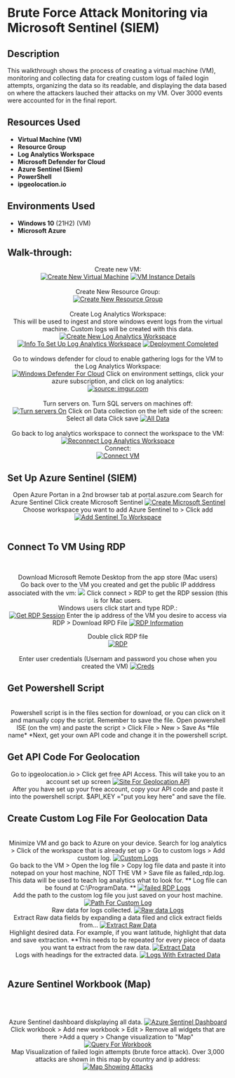 <h1>Brute Force Attack Monitoring via Microsoft Sentinel (SIEM)</h1>

<h2>Description</h2>
This walkthrough shows the process of creating a virtual machine (VM), monitoring and collecting data for creating custom logs of failed login attempts, organizing the data so its readable, and displaying the data based on where the attackers lauched their attacks on my VM. Over 3000 events were accounted for in the final report.
<br />


<h2>Resources Used</h2>

- <b>Virtual Machine (VM)</b> 
- <b>Resource Group</b>
- <b>Log Analytics Workspace</b>
- <b>Microsoft Defender for Cloud</b>
- <b>Azure Sentinel (Siem)</b>
- <b>PowerShell</b>
- <b>ipgeolocation.io</b>

<h2>Environments Used </h2>

- <b>Windows 10</b> (21H2) (VM)
- <b>Microsoft Azure</b> 

<h2>Walk-through:</h2>

<p align="center">
Create new VM:<br/>
<a href="https://imgur.com/JV1FFVq"><img src="https://i.imgur.com/JV1FFVq.png" title="Create New Virtual Machine" /></a>
<a href="https://imgur.com/gPKUO2q"><img src="https://i.imgur.com/gPKUO2q.png" title="VM Instance Details" /></a>
<br />
<br />
Create New Resource Group:  <br/>
<a href="https://imgur.com/rdpXk2l"><img src="https://i.imgur.com/rdpXk2l.png" title="Create New Resource Group" /></a>
<br />
<br />
Create Log Analytics Workspace: <br/>
This will be used to ingest and store windows event logs from the virtual machine. Custom logs will be created with this data.
<a href="https://imgur.com/KcCYkPk"><img src="https://i.imgur.com/KcCYkPk.png" title="Create New Log Analytics Workspace" /></a>
<a href="https://imgur.com/I0eNvRF"><img src="https://i.imgur.com/I0eNvRF.png" title="Info To Set Up Log Analytics Workspace" /></a>
<a href="https://imgur.com/XikgzJB"><img src="https://i.imgur.com/XikgzJB.png" title="Deployment Completed" /></a>
<br />
<br />
Go to windows defender for cloud to enable gathering logs for the VM to the Log Analytics Workspace:  <br/>
<a href="https://imgur.com/rEuRSA7"><img src="https://i.imgur.com/rEuRSA7.png" title="Windows Defender For Cloud" /></a>
Click on environment settings, click your azure subscription, and click on log analytics: <br/>
<a href="https://imgur.com/r166DmE"><img src="https://i.imgur.com/r166DmE.png" title="source: imgur.com" /></a>
<br />
<br />
Turn servers on. Turn SQL servers on machines off:  <br/>
<a href="https://imgur.com/ppOFQHd"><img src="https://i.imgur.com/ppOFQHd.png" title="Turn servers On" /></a>
Click on Data collection on the left side of the screen: <br/>
Select all data
Click save
<a href="https://imgur.com/ZyrSw57"><img src="https://i.imgur.com/ZyrSw57.png" title="All Data" /></a>
<br />
<br />
Go back to log analytics workspace to connect the workspace to the VM:  <br/>
<a href="https://imgur.com/E2hTSLS"><img src="https://i.imgur.com/E2hTSLS.png" title="Reconnect Log Analytics Workspace" /></a>
<br />
Connect:  <br/>
<a href="https://imgur.com/rbLzrm4"><img src="https://i.imgur.com/rbLzrm4.png" title="Connect VM" /></a>
</p>

<h2>Set Up Azure Sentinel (SIEM)</h2>
<p align="center">
Open Azure Portan in a 2nd browser tab at portal.aszure.com 
Search for Azure Sentinel
Click create Microsoft Sentinel
<a href="https://imgur.com/oW8iNwV"><img src="https://i.imgur.com/oW8iNwV.png" title="Create Microsoft Sentinel" /></a>
Choose workspace you want to add Azure Sentinel to > Click add
<a href="https://imgur.com/Jo7HLOu"><img src="https://i.imgur.com/Jo7HLOu.png" title="Add Sentinel To Workspace" /></a>
<br />
<br />
<h2>Connect To VM Using RDP</h2>
<br />
<p align="center">
Download Microsoft Remote Desktop from the app store (Mac users)<br /> 
Go back over to the VM you created and get the public IP adddress associated with the vm:
<a href="https://imgur.com/DmcbKJr"><img src="https://i.imgur.com/DmcbKJr.png"VM ip address " /></a>
Click connect > RDP to get the RDP session (this is for Mac users.<br /> Windows users click start and type RDP.:<br/> 
<a href="https://imgur.com/2zgDC0h"><img src="https://i.imgur.com/2zgDC0h.png" title="Get RDP Session" /></a>
Enter the ip address of the VM you desire to access via RDP > Download RPD File
<a href="https://imgur.com/pqAfjQR"><img src="https://i.imgur.com/pqAfjQR.png" title="RDP Information" /></a>
<p align="center">
Double click RDP file<br />
<a href="https://imgur.com/k08WJ4G"><img src="https://i.imgur.com/k08WJ4G.png" title="RDP" /></a> 
<br> <br> 
Enter user credentials (Usernam and password you chose when you created the VM)
<a href="https://imgur.com/0vDRpv4"><img src="https://i.imgur.com/0vDRpv4.png" title="Creds" /></a>
<br>
<h2>Get Powershell Script</h2>
<p align="center">
<br>Powershell script is in the files section for download, or you can click on it and manually copy the script. Remember to save the file. Open powershell ISE (on the vm) and paste the script > Click File > New > Save As *file name* *Next, get your own API code and change it in the powershell script.<br />
<h2>Get API Code For Geolocation</h2>
<p align="center"> 
Go to ipgeolocation.io > Click get free API Access. This will take you to an account set up screen
<a href="https://imgur.com/wNY87FG"><img src="https://i.imgur.com/wNY87FG.png" title="Site For Geolocation API" /></a>
<br>After you have set up your free account, copy your API code and paste it into the powershell script. $API_KEY ="put you key here" and save the file.
<br>
<h2>Create Custom Log File For Geolocation Data</h2>
<p align="center">
<br>Minimize VM and go back to Azure on your device. Search for log analytics > Click of the workspace that is already set up > Go to custom logs > Add custom log.
<a href="https://imgur.com/ptDRZ5F"><img src="https://i.imgur.com/ptDRZ5F.png" title="Custom Logs" /></a>
<br>Go back to the VM > Open the log file > Copy log file data and paste it into notepad on your host machine, NOT THE VM > Save file as failed_rdp.log. This data will be used to teach log analytics what to look for. ** Log file can be found at C:\ProgramData. **
<a href="https://imgur.com/XNF7Q1B"><img src="https://i.imgur.com/XNF7Q1B.png" title="failed RDP Logs" /></a>
<br>Add the path to the custom log file you just saved on your host machine.
<a href="https://imgur.com/qKjixNW"><img src="https://i.imgur.com/qKjixNW.png" title="Path For Custom Log" /></a>
<br>Raw data for logs collected.
<a href="https://imgur.com/rGXrwQJ"><img src="https://i.imgur.com/rGXrwQJ.png" title="Raw data Logs" /></a>
<br>Extract Raw data fields by expanding a data filed and click extract fields from...
<a href="https://imgur.com/KA90BIW"><img src="https://i.imgur.com/KA90BIW.png" title="Extract Raw Data" /></a>
<br>Highlight desired data. For example, if you want latitude, highlight that data and save extraction. **This needs to be repeated for every piece of daata you want ta extract from the raw data.
<a href="https://imgur.com/ngoPKTy"><img src="https://i.imgur.com/ngoPKTy.png" title="Extract Data" /></a>
<br>Logs with headings for the extracted data.
<a href="https://imgur.com/c8uWELa"><img src="https://i.imgur.com/c8uWELa.png" title="Logs With Extracted Data" /></a>
 <br>
 <br>
 <h2>Azure Sentinel Workbook (Map)</h2>
 <br><p align="center">
 <br>Azure Sentinel dashboard diskplaying all data. 
<a href="https://imgur.com/GyxGUKe"><img src="https://i.imgur.com/GyxGUKe.png" title="Azure Sentinel Dashboard" /></a>
<br>Click workbook > Add new workbook > Edit > Remove all widgets that are there >Add a query > Change visualization to "Map"<br>
<a href="https://imgur.com/H6RHF2G"><img src="https://i.imgur.com/H6RHF2G.png" title="Query For Workbook" /></a>
<br>Map Visualization of failed login attempts (brute force attack). Over 3,000 attacks are shown in this map by country and ip address:<br>
<a href="https://imgur.com/PL08KXf"><img src="https://i.imgur.com/PL08KXf.png" title="Map Showing Attacks" /></a>
<!--
 ```diff
- text in red
+ text in green
! text in orange
# text in gray
@@ text in purple (and bold)@@
```
--!>
